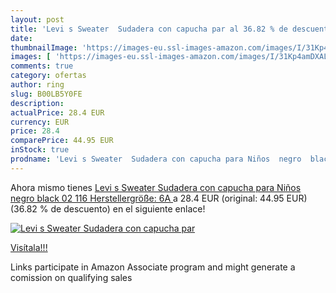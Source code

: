 ```yaml
---
layout: post
title: 'Levi s Sweater  Sudadera con capucha par al 36.82 % de descuento'
date: 
thumbnailImage: 'https://images-eu.ssl-images-amazon.com/images/I/31Kp4amDXAL._SL200_.jpg'
images: [ 'https://images-eu.ssl-images-amazon.com/images/I/31Kp4amDXAL._SL200_.jpg' ]
comments: true
category: ofertas
author: ring
slug: B00LB5Y0FE
description:
actualPrice: 28.4 EUR
currency: EUR
price: 28.4
comparePrice: 44.95 EUR
inStock: true
prodname: 'Levi s Sweater  Sudadera con capucha para Niños  negro  black 02  116  Herstellergröße: 6A '
---
```


Ahora mismo tienes [Levi s Sweater  Sudadera con capucha para Niños  negro  black 02  116  Herstellergröße: 6A ](https://www.amazon.es/dp/B00LB5Y0FE/?tag=tolees-21) a 28.4 EUR (original: 44.95 EUR) (36.82 %  de descuento) en el siguiente enlace!

[![Levi s Sweater  Sudadera con capucha par](https://images-eu.ssl-images-amazon.com/images/I/31Kp4amDXAL._SL200_.jpg)](https://www.amazon.es/dp/B00LB5Y0FE/?tag=tolees-21)

[Visítala!!!](https://www.amazon.es/dp/B00LB5Y0FE/?tag=tolees-21)

Links participate in Amazon Associate program and might generate a comission on qualifying sales
